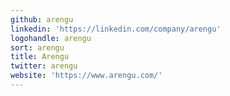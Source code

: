 ```yaml
---
github: arengu
linkedin: 'https://linkedin.com/company/arengu'
logohandle: arengu
sort: arengu
title: Arengu
twitter: arengu
website: 'https://www.arengu.com/'
---
```

